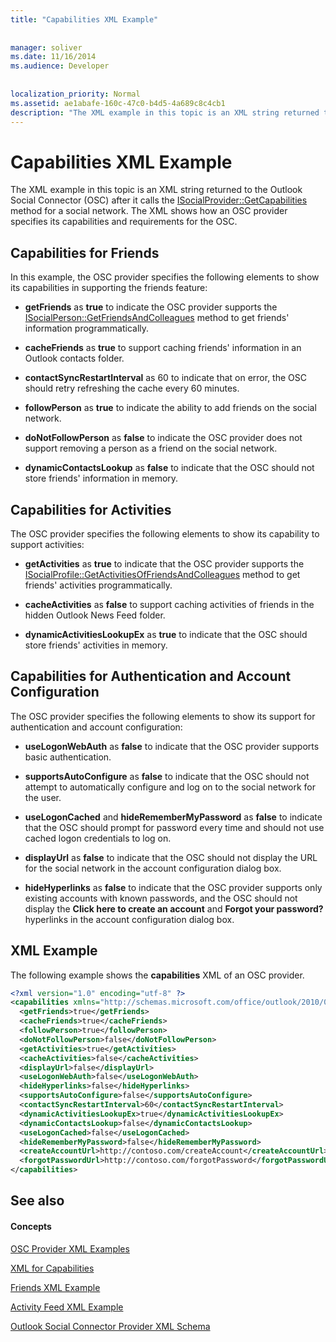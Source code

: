 ```yaml
---
title: "Capabilities XML Example"
 
 
manager: soliver
ms.date: 11/16/2014
ms.audience: Developer
 
 
localization_priority: Normal
ms.assetid: ae1abafe-160c-47c0-b4d5-4a689c8c4cb1
description: "The XML example in this topic is an XML string returned to the Outlook Social Connector (OSC) after it calls the ISocialProvider::GetCapabilities method for a social network. The XML shows how an OSC provider specifies its capabilities and requirements for the OSC."
---
```


# Capabilities XML Example

The XML example in this topic is an XML string returned to the Outlook Social Connector (OSC) after it calls the [ISocialProvider::GetCapabilities](isocialprovider-getcapabilities.md) method for a social network. The XML shows how an OSC provider specifies its capabilities and requirements for the OSC. 
  
## Capabilities for Friends

In this example, the OSC provider specifies the following elements to show its capabilities in supporting the friends feature:
  
- **getFriends** as **true** to indicate the OSC provider supports the [ISocialPerson::GetFriendsAndColleagues](isocialperson-getfriendsandcolleagues.md) method to get friends' information programmatically. 
    
- **cacheFriends** as **true** to support caching friends' information in an Outlook contacts folder. 
    
- **contactSyncRestartInterval** as 60 to indicate that on error, the OSC should retry refreshing the cache every 60 minutes. 
    
- **followPerson** as **true** to indicate the ability to add friends on the social network. 
    
- **doNotFollowPerson** as **false** to indicate the OSC provider does not support removing a person as a friend on the social network. 
    
- **dynamicContactsLookup** as **false** to indicate that the OSC should not store friends' information in memory. 
    
## Capabilities for Activities

The OSC provider specifies the following elements to show its capability to support activities:
  
- **getActivities** as **true** to indicate that the OSC provider supports the [ISocialProfile::GetActivitiesOfFriendsAndColleagues](isocialprofile-getactivitiesoffriendsandcolleagues.md) method to get friends' activities programmatically. 
    
- **cacheActivities** as **false** to support caching activities of friends in the hidden Outlook News Feed folder. 
    
- **dynamicActivitiesLookupEx** as **true** to indicate that the OSC should store friends' activities in memory. 
    
## Capabilities for Authentication and Account Configuration

The OSC provider specifies the following elements to show its support for authentication and account configuration:
  
- **useLogonWebAuth** as **false** to indicate that the OSC provider supports basic authentication. 
    
- **supportsAutoConfigure** as **false** to indicate that the OSC should not attempt to automatically configure and log on to the social network for the user. 
    
- **useLogonCached** and **hideRememberMyPassword** as **false** to indicate that the OSC should prompt for password every time and should not use cached logon credentials to log on. 
    
- **displayUrl** as **false** to indicate that the OSC should not display the URL for the social network in the account configuration dialog box. 
    
- **hideHyperlinks** as **false** to indicate that the OSC provider supports only existing accounts with known passwords, and the OSC should not display the **Click here to create an account** and **Forgot your password?** hyperlinks in the account configuration dialog box. 
    
## XML Example

The following example shows the **capabilities** XML of an OSC provider. 
  
```XML
<?xml version="1.0" encoding="utf-8" ?>
<capabilities xmlns="http://schemas.microsoft.com/office/outlook/2010/06/socialprovider.xsd">
  <getFriends>true</getFriends>
  <cacheFriends>true</cacheFriends>
  <followPerson>true</followPerson>
  <doNotFollowPerson>false</doNotFollowPerson>
  <getActivities>true</getActivities>
  <cacheActivities>false</cacheActivities>
  <displayUrl>false</displayUrl>
  <useLogonWebAuth>false</useLogonWebAuth>
  <hideHyperlinks>false</hideHyperlinks>
  <supportsAutoConfigure>false</supportsAutoConfigure>
  <contactSyncRestartInterval>60</contactSyncRestartInterval>
  <dynamicActivitiesLookupEx>true</dynamicActivitiesLookupEx>
  <dynamicContactsLookup>false</dynamicContactsLookup>
  <useLogonCached>false</useLogonCached>
  <hideRememberMyPassword>false</hideRememberMyPassword>
  <createAccountUrl>http://contoso.com/createAccount</createAccountUrl>
  <forgotPasswordUrl>http://contoso.com/forgotPassword</forgotPasswordUrl>
</capabilities>

```

## See also

#### Concepts

[OSC Provider XML Examples](osc-provider-xml-examples.md)
  
[XML for Capabilities](xml-for-capabilities.md)
  
[Friends XML Example](friends-xml-example.md)
  
[Activity Feed XML Example](activity-feed-xml-example.md)
  
[Outlook Social Connector Provider XML Schema](outlook-social-connector-provider-xml-schema.md)

